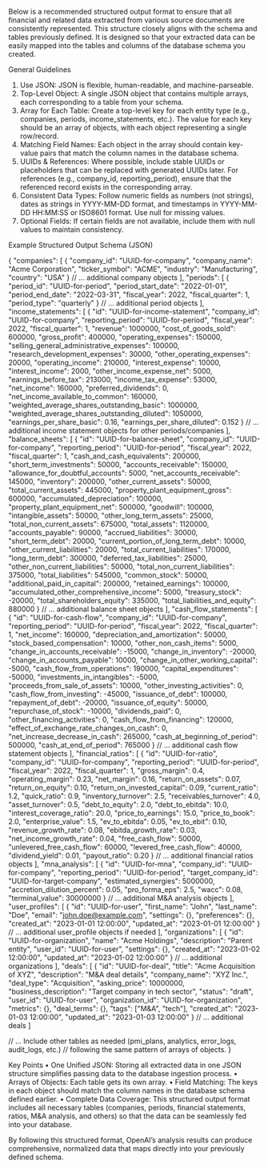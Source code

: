 Below is a recommended structured output format to ensure that all financial and related data extracted from various source documents are consistently represented. This structure closely aligns with the schema and tables previously defined. It is designed so that your extracted data can be easily mapped into the tables and columns of the database schema you created.

General Guidelines
  1.	Use JSON: JSON is flexible, human-readable, and machine-parseable.
  2.	Top-Level Object: A single JSON object that contains multiple arrays, each corresponding to a table from your schema.
  3.	Array for Each Table: Create a top-level key for each entity type (e.g., companies, periods, income_statements, etc.). The value for each key should be an array of objects, with each object representing a single row/record.
  4.	Matching Field Names: Each object in the array should contain key-value pairs that match the column names in the database schema.
  5.	UUIDs & References: Where possible, include stable UUIDs or placeholders that can be replaced with generated UUIDs later. For references (e.g., company_id, reporting_period), ensure that the referenced record exists in the corresponding array.
  6.	Consistent Data Types: Follow numeric fields as numbers (not strings), dates as strings in YYYY-MM-DD format, and timestamps in YYYY-MM-DD HH:MM:SS or ISO8601 format. Use null for missing values.
  7.	Optional Fields: If certain fields are not available, include them with null values to maintain consistency.

Example Structured Output Schema (JSON)

{
  "companies": [
    {
      "company_id": "UUID-for-company",
      "company_name": "Acme Corporation",
      "ticker_symbol": "ACME",
      "industry": "Manufacturing",
      "country": "USA"
    }
    // ... additional company objects
  ],
  "periods": [
    {
      "period_id": "UUID-for-period",
      "period_start_date": "2022-01-01",
      "period_end_date": "2022-03-31",
      "fiscal_year": 2022,
      "fiscal_quarter": 1,
      "period_type": "quarterly"
    }
    // ... additional period objects
  ],
  "income_statements": [
    {
      "id": "UUID-for-income-statement",
      "company_id": "UUID-for-company",
      "reporting_period": "UUID-for-period",
      "fiscal_year": 2022,
      "fiscal_quarter": 1,
      "revenue": 1000000,
      "cost_of_goods_sold": 600000,
      "gross_profit": 400000,
      "operating_expenses": 150000,
      "selling_general_administrative_expenses": 100000,
      "research_development_expenses": 30000,
      "other_operating_expenses": 20000,
      "operating_income": 210000,
      "interest_expense": 10000,
      "interest_income": 2000,
      "other_income_expense_net": 5000,
      "earnings_before_tax": 213000,
      "income_tax_expense": 53000,
      "net_income": 160000,
      "preferred_dividends": 0,
      "net_income_available_to_common": 160000,
      "weighted_average_shares_outstanding_basic": 1000000,
      "weighted_average_shares_outstanding_diluted": 1050000,
      "earnings_per_share_basic": 0.16,
      "earnings_per_share_diluted": 0.152
    }
    // ... additional income statement objects for other periods/companies
  ],
  "balance_sheets": [
    {
      "id": "UUID-for-balance-sheet",
      "company_id": "UUID-for-company",
      "reporting_period": "UUID-for-period",
      "fiscal_year": 2022,
      "fiscal_quarter": 1,
      "cash_and_cash_equivalents": 200000,
      "short_term_investments": 50000,
      "accounts_receivable": 150000,
      "allowance_for_doubtful_accounts": 5000,
      "net_accounts_receivable": 145000,
      "inventory": 200000,
      "other_current_assets": 50000,
      "total_current_assets": 445000,
      "property_plant_equipment_gross": 600000,
      "accumulated_depreciation": 100000,
      "property_plant_equipment_net": 500000,
      "goodwill": 100000,
      "intangible_assets": 50000,
      "other_long_term_assets": 25000,
      "total_non_current_assets": 675000,
      "total_assets": 1120000,
      "accounts_payable": 90000,
      "accrued_liabilities": 30000,
      "short_term_debt": 20000,
      "current_portion_of_long_term_debt": 10000,
      "other_current_liabilities": 20000,
      "total_current_liabilities": 170000,
      "long_term_debt": 300000,
      "deferred_tax_liabilities": 25000,
      "other_non_current_liabilities": 50000,
      "total_non_current_liabilities": 375000,
      "total_liabilities": 545000,
      "common_stock": 50000,
      "additional_paid_in_capital": 200000,
      "retained_earnings": 100000,
      "accumulated_other_comprehensive_income": 5000,
      "treasury_stock": -20000,
      "total_shareholders_equity": 335000,
      "total_liabilities_and_equity": 880000
    }
    // ... additional balance sheet objects
  ],
  "cash_flow_statements": [
    {
      "id": "UUID-for-cash-flow",
      "company_id": "UUID-for-company",
      "reporting_period": "UUID-for-period",
      "fiscal_year": 2022,
      "fiscal_quarter": 1,
      "net_income": 160000,
      "depreciation_and_amortization": 50000,
      "stock_based_compensation": 10000,
      "other_non_cash_items": 5000,
      "change_in_accounts_receivable": -15000,
      "change_in_inventory": -20000,
      "change_in_accounts_payable": 10000,
      "change_in_other_working_capital": -5000,
      "cash_flow_from_operations": 190000,
      "capital_expenditures": -50000,
      "investments_in_intangibles": -5000,
      "proceeds_from_sale_of_assets": 10000,
      "other_investing_activities": 0,
      "cash_flow_from_investing": -45000,
      "issuance_of_debt": 100000,
      "repayment_of_debt": -20000,
      "issuance_of_equity": 50000,
      "repurchase_of_stock": -10000,
      "dividends_paid": 0,
      "other_financing_activities": 0,
      "cash_flow_from_financing": 120000,
      "effect_of_exchange_rate_changes_on_cash": 0,
      "net_increase_decrease_in_cash": 265000,
      "cash_at_beginning_of_period": 500000,
      "cash_at_end_of_period": 765000
    }
    // ... additional cash flow statement objects
  ],
  "financial_ratios": [
    {
      "id": "UUID-for-ratio",
      "company_id": "UUID-for-company",
      "reporting_period": "UUID-for-period",
      "fiscal_year": 2022,
      "fiscal_quarter": 1,
      "gross_margin": 0.4,
      "operating_margin": 0.23,
      "net_margin": 0.16,
      "return_on_assets": 0.07,
      "return_on_equity": 0.10,
      "return_on_invested_capital": 0.09,
      "current_ratio": 1.2,
      "quick_ratio": 0.9,
      "inventory_turnover": 2.5,
      "receivables_turnover": 4.0,
      "asset_turnover": 0.5,
      "debt_to_equity": 2.0,
      "debt_to_ebitda": 10.0,
      "interest_coverage_ratio": 20.0,
      "price_to_earnings": 15.0,
      "price_to_book": 2.0,
      "enterprise_value": 1.5,
      "ev_to_ebitda": 0.05,
      "ev_to_ebit": 0.10,
      "revenue_growth_rate": 0.08,
      "ebitda_growth_rate": 0.03,
      "net_income_growth_rate": 0.04,
      "free_cash_flow": 50000,
      "unlevered_free_cash_flow": 60000,
      "levered_free_cash_flow": 40000,
      "dividend_yield": 0.01,
      "payout_ratio": 0.20
    }
    // ... additional financial ratios objects
  ],
  "mna_analysis": [
    {
      "id": "UUID-for-mna",
      "company_id": "UUID-for-company",
      "reporting_period": "UUID-for-period",
      "target_company_id": "UUID-for-target-company",
      "estimated_synergies": 5000000,
      "accretion_dilution_percent": 0.05,
      "pro_forma_eps": 2.5,
      "wacc": 0.08,
      "terminal_value": 30000000
    }
    // ... additional M&A analysis objects
  ],
  "user_profiles": [
    {
      "id": "UUID-for-user",
      "first_name": "John",
      "last_name": "Doe",
      "email": "john.doe@example.com",
      "settings": {},
      "preferences": {},
      "created_at": "2023-01-01 12:00:00",
      "updated_at": "2023-01-01 12:00:00"
    }
    // ... additional user_profile objects if needed
  ],
  "organizations": [
    {
      "id": "UUID-for-organization",
      "name": "Acme Holdings",
      "description": "Parent entity",
      "user_id": "UUID-for-user",
      "settings": {},
      "created_at": "2023-01-02 12:00:00",
      "updated_at": "2023-01-02 12:00:00"
    }
    // ... additional organizations
  ],
  "deals": [
    {
      "id": "UUID-for-deal",
      "title": "Acme Acquisition of XYZ",
      "description": "M&A deal details",
      "company_name": "XYZ Inc.",
      "deal_type": "Acquisition",
      "asking_price": 10000000,
      "business_description": "Target company in tech sector",
      "status": "draft",
      "user_id": "UUID-for-user",
      "organization_id": "UUID-for-organization",
      "metrics": {},
      "deal_terms": {},
      "tags": ["M&A", "tech"],
      "created_at": "2023-01-03 12:00:00",
      "updated_at": "2023-01-03 12:00:00"
    }
    // ... additional deals
  ]

  // ... Include other tables as needed (pmi_plans, analytics, error_logs, audit_logs, etc.) 
  // following the same pattern of arrays of objects.
}

Key Points
  •	One Unified JSON: Storing all extracted data in one JSON structure simplifies passing data to the database ingestion process.
  •	Arrays of Objects: Each table gets its own array.
  •	Field Matching: The keys in each object should match the column names in the database schema defined earlier.
  •	Complete Data Coverage: This structured output format includes all necessary tables (companies, periods, financial statements, ratios, M&A analysis, and others) so that the data can be seamlessly fed into your database.

By following this structured format, OpenAI’s analysis results can produce comprehensive, normalized data that maps directly into your previously defined schema.